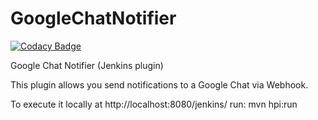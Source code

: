 # GoogleChatNotifier

[![Codacy Badge](https://api.codacy.com/project/badge/Grade/f7e30a86c7af4b76bf1c9223d8ea048d)](https://app.codacy.com/app/marcosvidolin/GoogleChatNotifier?utm_source=github.com&utm_medium=referral&utm_content=marcosvidolin/GoogleChatNotifier&utm_campaign=Badge_Grade_Dashboard)

Google Chat Notifier (Jenkins plugin)

This plugin allows you send notifications to a Google Chat via Webhook.

To execute it locally at http://localhost:8080/jenkins/ run:
mvn hpi:run